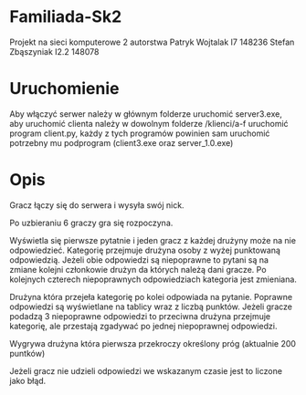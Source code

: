 # Familiada-Sk2


Projekt na sieci komputerowe 2 
autorstwa
Patryk Wojtalak I7 148236
Stefan Zbąszyniak I2.2 148078

# Uruchomienie
Aby włączyć serwer należy w głównym folderze uruchomić server3.exe, aby uruchomić clienta należy w dowolnym folderze /klienci/a-f uruchomić program client.py, każdy z tych programów powinien sam uruchomić potrzebny mu podprogram (client3.exe oraz server_1.0.exe)

# Opis

Gracz łączy się do serwera i wysyła swój nick.

Po uzbieraniu 6 graczy gra się rozpoczyna.

Wyświetla się pierwsze pytatnie i jeden gracz z każdej drużyny może na nie odpowiedzieć.
Kategorię przejmuje drużyna osoby z 
wyżej punktowaną odpowiedzią.
Jeżeli obie odpowiedzi są niepoprawne to pytani są na zmiane kolejni członkowie
drużyn da których należą dani gracze. Po kolejnych czterech niepoprawnych odpowiedziach kategoria jest zmieniana.

Drużyna która przejeła kategorię po kolei odpowiada na pytanie. Poprawne odpowiedzi 
są wyświetlane na tablicy wraz z liczbą punktów. Jeżeli gracze podadzą 3 niepoprawne
odpowiedzi to przeciwna drużyna przejmuje kategorię, ale przestają zgadywać po jednej niepoprawnej odpowiedzi.


Wygrywa drużyna która pierwsza przekroczy określony próg (aktualnie 200 puntków)

Jeżeli gracz nie udzieli odpowiedzi we wskazanym czasie jest to liczone jako błąd.

